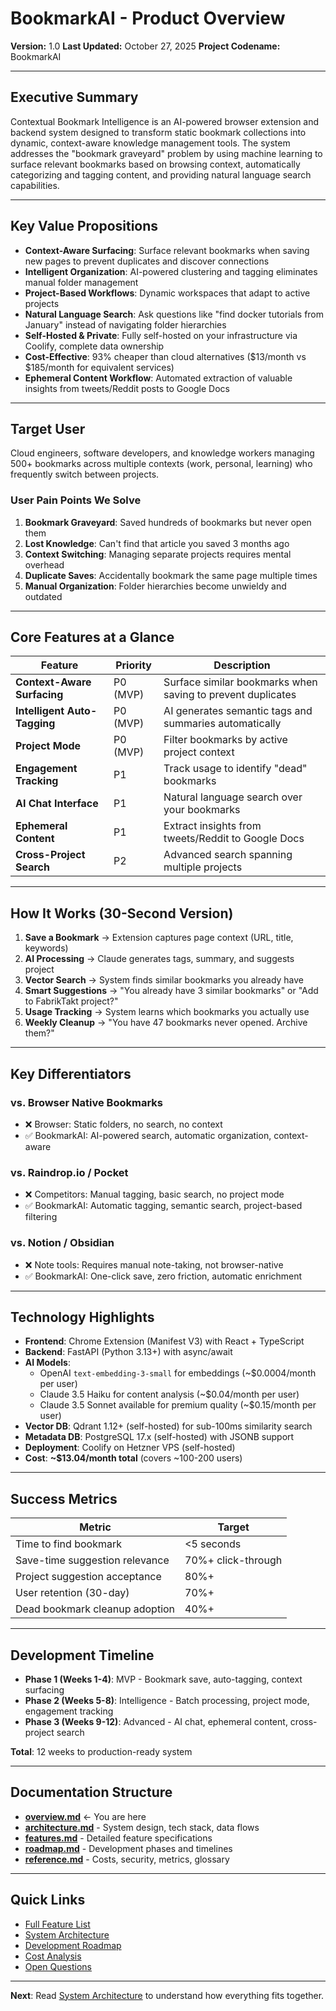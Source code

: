 # BookmarkAI - Product Overview

**Version:** 1.0
**Last Updated:** October 27, 2025
**Project Codename:** BookmarkAI

---

## Executive Summary

Contextual Bookmark Intelligence is an AI-powered browser extension and backend system designed to transform static bookmark collections into dynamic, context-aware knowledge management tools. The system addresses the "bookmark graveyard" problem by using machine learning to surface relevant bookmarks based on browsing context, automatically categorizing and tagging content, and providing natural language search capabilities.

---

## Key Value Propositions

- **Context-Aware Surfacing**: Surface relevant bookmarks when saving new pages to prevent duplicates and discover connections
- **Intelligent Organization**: AI-powered clustering and tagging eliminates manual folder management
- **Project-Based Workflows**: Dynamic workspaces that adapt to active projects
- **Natural Language Search**: Ask questions like "find docker tutorials from January" instead of navigating folder hierarchies
- **Self-Hosted & Private**: Fully self-hosted on your infrastructure via Coolify, complete data ownership
- **Cost-Effective**: 93% cheaper than cloud alternatives ($13/month vs $185/month for equivalent services)
- **Ephemeral Content Workflow**: Automated extraction of valuable insights from tweets/Reddit posts to Google Docs

---

## Target User

Cloud engineers, software developers, and knowledge workers managing 500+ bookmarks across multiple contexts (work, personal, learning) who frequently switch between projects.

### User Pain Points We Solve

1. **Bookmark Graveyard**: Saved hundreds of bookmarks but never open them
2. **Lost Knowledge**: Can't find that article you saved 3 months ago
3. **Context Switching**: Managing separate projects requires mental overhead
4. **Duplicate Saves**: Accidentally bookmark the same page multiple times
5. **Manual Organization**: Folder hierarchies become unwieldy and outdated

---

## Core Features at a Glance

| Feature | Priority | Description |
|---------|----------|-------------|
| **Context-Aware Surfacing** | P0 (MVP) | Surface similar bookmarks when saving to prevent duplicates |
| **Intelligent Auto-Tagging** | P0 (MVP) | AI generates semantic tags and summaries automatically |
| **Project Mode** | P0 (MVP) | Filter bookmarks by active project context |
| **Engagement Tracking** | P1 | Track usage to identify "dead" bookmarks |
| **AI Chat Interface** | P1 | Natural language search over your bookmarks |
| **Ephemeral Content** | P1 | Extract insights from tweets/Reddit to Google Docs |
| **Cross-Project Search** | P2 | Advanced search spanning multiple projects |

---

## How It Works (30-Second Version)

1. **Save a Bookmark** → Extension captures page context (URL, title, keywords)
2. **AI Processing** → Claude generates tags, summary, and suggests project
3. **Vector Search** → System finds similar bookmarks you already have
4. **Smart Suggestions** → "You already have 3 similar bookmarks" or "Add to FabrikTakt project?"
5. **Usage Tracking** → System learns which bookmarks you actually use
6. **Weekly Cleanup** → "You have 47 bookmarks never opened. Archive them?"

---

## Key Differentiators

### vs. Browser Native Bookmarks
- ❌ Browser: Static folders, no search, no context
- ✅ BookmarkAI: AI-powered search, automatic organization, context-aware

### vs. Raindrop.io / Pocket
- ❌ Competitors: Manual tagging, basic search, no project mode
- ✅ BookmarkAI: Automatic tagging, semantic search, project-based filtering

### vs. Notion / Obsidian
- ❌ Note tools: Requires manual note-taking, not browser-native
- ✅ BookmarkAI: One-click save, zero friction, automatic enrichment

---

## Technology Highlights

- **Frontend**: Chrome Extension (Manifest V3) with React + TypeScript
- **Backend**: FastAPI (Python 3.13+) with async/await
- **AI Models**:
  - OpenAI `text-embedding-3-small` for embeddings (~$0.0004/month per user)
  - Claude 3.5 Haiku for content analysis (~$0.04/month per user)
  - Claude 3.5 Sonnet available for premium quality (~$0.15/month per user)
- **Vector DB**: Qdrant 1.12+ (self-hosted) for sub-100ms similarity search
- **Metadata DB**: PostgreSQL 17.x (self-hosted) with JSONB support
- **Deployment**: Coolify on Hetzner VPS (self-hosted)
- **Cost**: **~$13.04/month total** (covers ~100-200 users)

---

## Success Metrics

| Metric | Target |
|--------|--------|
| Time to find bookmark | <5 seconds |
| Save-time suggestion relevance | 70%+ click-through |
| Project suggestion acceptance | 80%+ |
| User retention (30-day) | 70%+ |
| Dead bookmark cleanup adoption | 40%+ |

---

## Development Timeline

- **Phase 1 (Weeks 1-4)**: MVP - Bookmark save, auto-tagging, context surfacing
- **Phase 2 (Weeks 5-8)**: Intelligence - Batch processing, project mode, engagement tracking
- **Phase 3 (Weeks 9-12)**: Advanced - AI chat, ephemeral content, cross-project search

**Total**: 12 weeks to production-ready system

---

## Documentation Structure

- **[overview.md](overview.md)** ← You are here
- **[architecture.md](architecture.md)** - System design, tech stack, data flows
- **[features.md](features.md)** - Detailed feature specifications
- **[roadmap.md](roadmap.md)** - Development phases and timelines
- **[reference.md](reference.md)** - Costs, security, metrics, glossary

---

## Quick Links

- [Full Feature List](features.md)
- [System Architecture](architecture.md#high-level-architecture)
- [Development Roadmap](roadmap.md)
- [Cost Analysis](reference.md#cost-analysis)
- [Open Questions](reference.md#open-questions)

---

**Next**: Read [System Architecture](architecture.md) to understand how everything fits together.

